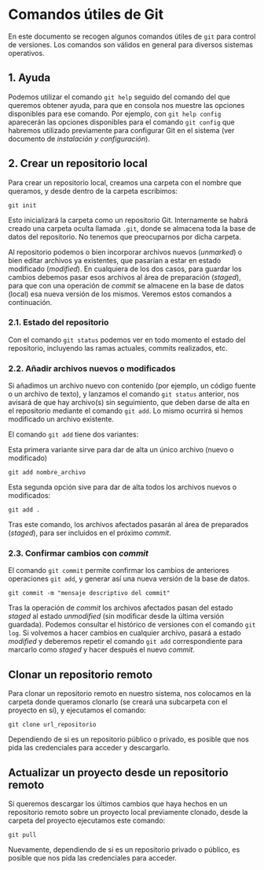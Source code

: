 # Comandos útiles de Git

En este documento se recogen algunos comandos útiles de `git` para control de versiones. Los comandos son válidos en general para diversos sistemas operativos.

## 1. Ayuda

Podemos utilizar el comando `git help` seguido del comando del que queremos obtener ayuda, para que en consola nos muestre las opciones disponibles para ese comando. Por ejemplo, con `git help config` aparecerán las opciones disponibles para el comando `git config` que habremos utilizado previamente para configurar Git en el sistema (ver documento de *instalación y configuración*).

## 2. Crear un repositorio local

Para crear un repositorio local, creamos una carpeta con el nombre que queramos, y desde dentro de la carpeta escribimos:

```
git init
```

Esto inicializará la carpeta como un repositorio Git. Internamente se habrá creado una carpeta oculta llamada `.git`, donde se almacena toda la base de datos del repositorio. No tenemos que preocuparnos por dicha carpeta.

Al repositorio podemos o bien incorporar archivos nuevos (*unmarked*) o bien editar archivos ya existentes, que pasarían a estar en estado modificado (*modified*). En cualquiera de los dos casos, para guardar los cambios debemos pasar esos archivos al área de preparación (*staged*), para que con una operación de *commit* se almacene en la base de datos (local) esa nueva versión de los mismos. Veremos estos comandos a continuación.

### 2.1. Estado del repositorio

Con el comando `git status` podemos ver en todo momento el estado del repositorio, incluyendo las ramas actuales, commits realizados, etc.

### 2.2. Añadir archivos nuevos o modificados

Si añadimos un archivo nuevo con contenido (por ejemplo, un código fuente o un archivo de texto), y lanzamos el comando `git status` anterior, nos avisará de que hay archivo(s) sin seguimiento, que deben darse de alta en el repositorio mediante el comando `git add`. Lo mismo ocurrirá si hemos modificado un archivo existente.

El comando `git add` tiene dos variantes:

Esta primera variante sirve para dar de alta un único archivo (nuevo o modificado)

```
git add nombre_archivo
```

Esta segunda opción sive para dar de alta todos los archivos nuevos o modificados:

```
git add .
```

Tras este comando, los archivos afectados pasarán al área de preparados (*staged*), para ser incluidos en el próximo *commit*.

### 2.3. Confirmar cambios con *commit*

El comando `git commit` permite confirmar los cambios de anteriores operaciones `git add`, y generar así una nueva versión de la base de datos.

```
git commit -m "mensaje descriptivo del commit"
```

Tras la operación de *commit* los archivos afectados pasan del estado *staged* al estado *unmodified* (sin modificar desde la última versión guardada). Podemos consultar el histórico de versiones con el comando `git log`. Si volvemos a hacer cambios en cualquier archivo, pasará a estado *modified* y deberemos repetir el comando `git add` correspondiente para marcarlo como *staged* y hacer después el nuevo *commit*.










## Clonar un repositorio remoto

Para clonar un repositorio remoto en nuestro sistema, nos colocamos en la carpeta donde queramos clonarlo (se creará una subcarpeta con el proyecto en sí), y ejecutamos el comando:

```
git clone url_repositorio
```

Dependiendo de si es un repositorio público o privado, es posible que nos pida las credenciales para acceder y descargarlo.

## Actualizar un proyecto desde un repositorio remoto

Si queremos descargar los últimos cambios que haya hechos en un repositorio remoto sobre un proyecto local previamente clonado, desde la carpeta del proyecto ejecutamos este comando:

```
git pull
```

Nuevamente, dependiendo de si es un repositorio privado o público, es posible que nos pida las credenciales para acceder.
